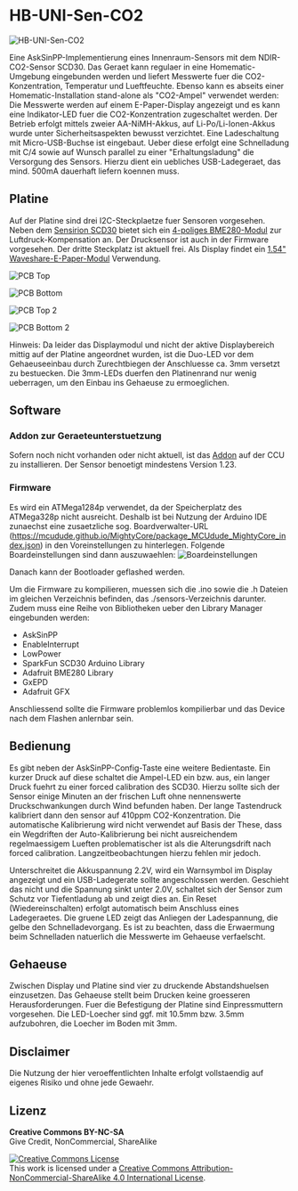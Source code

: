 # HB-UNI-Sen-CO2

![HB-UNI-Sen-CO2](https://github.com/HMSteve/HB-UNI-Sen-CO2/blob/main/Images/dev_front.jpg)

Eine AskSinPP-Implementierung eines Innenraum-Sensors mit dem NDIR-CO2-Sensor SCD30. Das Geraet kann regulaer in eine Homematic-Umgebung eingebunden werden und liefert Messwerte fuer die CO2-Konzentration, Temperatur und Lueftfeuchte. Ebenso kann es abseits einer Homematic-Installation stand-alone als "CO2-Ampel" verwendet werden: Die Messwerte werden auf einem E-Paper-Display angezeigt und es kann eine Indikator-LED fuer die CO2-Konzentration zugeschaltet werden. Der Betrieb erfolgt mittels zweier AA-NiMH-Akkus, auf Li-Po/Li-Ionen-Akkus wurde unter Sicherheitsaspekten bewusst verzichtet. Eine Ladeschaltung mit Micro-USB-Buchse ist eingebaut. Ueber diese erfolgt eine Schnelladung mit C/4 sowie auf Wunsch parallel zu einer "Erhaltungsladung" die Versorgung des Sensors. Hierzu dient ein uebliches USB-Ladegeraet, das mind. 500mA dauerhaft liefern koennen muss.


## Platine

Auf der Platine sind drei I2C-Steckplaetze fuer Sensoren vorgesehen. Neben dem [Sensirion SCD30](https://www.sensirion.com/de/umweltsensoren/kohlendioxidsensor/kohlendioxidsensoren-co2/) bietet sich ein [4-poliges BME280-Modul](https://www.ebay.de/itm/BME280-Temperatur-Luftdruck-Feuchtigkeit-Sensor-I2C-1-8-5V-Modul/114603492524) zur Luftdruck-Kompensation an. Der Drucksensor ist auch in der Firmware vorgesehen. Der dritte Steckplatz ist aktuell frei.
Als Display findet ein [1.54" Waveshare-E-Paper-Modul](https://www.waveshare.com/1.54inch-e-Paper-Module.htm) Verwendung.


![PCB Top](https://github.com/HMSteve/HB-UNI-Sen-CO2/blob/main/Images/pcb_top_1.jpg)

![PCB Bottom](https://github.com/HMSteve/HB-UNI-Sen-CO2/blob/main/Images/pcb_bot_1.jpg)

![PCB Top 2](https://github.com/HMSteve/HB-UNI-Sen-CO2/blob/main/Images/pcb_top_2.jpg)

![PCB Bottom 2](https://github.com/HMSteve/HB-UNI-Sen-CO2/blob/main/Images/pcb_bot_2.jpg)

Hinweis: Da leider das Displaymodul und nicht der aktive Displaybereich mittig auf der Platine angeordnet wurden, ist die Duo-LED vor dem Gehaeuseeinbau durch Zurechtbiegen der Anschluesse ca. 3mm versetzt zu bestuecken. Die 3mm-LEDs duerfen den Platinenrand nur wenig ueberragen, um den Einbau ins Gehaeuse zu ermoeglichen.


## Software

### Addon zur Geraeteunterstuetzung

Sofern noch nicht vorhanden oder nicht aktuell, ist das [Addon](https://github.com/HMSteve/SG-HB-Devices-Addon/raw/master/CCU_RM/sg-hb-devices-addon.tgz) auf der CCU zu installieren. Der Sensor benoetigt mindestens Version 1.23.

### Firmware

Es wird ein ATMega1284p verwendet, da der Speicherplatz des ATMega328p nicht ausreicht. Deshalb ist bei Nutzung der Arduino IDE zunaechst eine zusaetzliche sog. Boardverwalter-URL (https://mcudude.github.io/MightyCore/package_MCUdude_MightyCore_index.json) in den Voreinstellungen zu hinterlegen. Folgende Boardeinstellungen sind dann auszuwaehlen:
![Boardeinstellungen](https://github.com/HMSteve/HB-UNI-Sen-CO2/blob/main/Images/arduino_board_config.jpg)

Danach kann der Bootloader geflashed werden.

Um die Firmware zu kompilieren, muessen sich die .ino sowie die .h Dateien im gleichen Verzeichnis befinden, das ./sensors-Verzeichnis darunter. Zudem muss eine Reihe von Bibliotheken ueber den Library Manager eingebunden werden:
- AskSinPP
- EnableInterrupt
- LowPower
- SparkFun SCD30 Arduino Library
- Adafruit BME280 Library
- GxEPD
- Adafruit GFX

Anschliessend sollte die Firmware problemlos kompilierbar und das Device nach dem Flashen anlernbar sein.


## Bedienung

Es gibt neben der AskSinPP-Config-Taste eine weitere Bedientaste. Ein kurzer Druck auf diese schaltet die Ampel-LED ein bzw. aus, ein langer Druck fuehrt zu einer forced calibration des SCD30. Hierzu sollte sich der Sensor einige Minuten an der frischen Luft ohne nennenswerte Druckschwankungen durch Wind befunden haben. Der lange Tastendruck kalibriert dann den sensor auf 410ppm CO2-Konzentration. Die automatische Kalibrierung wird nicht verwendet auf Basis der These, dass ein Wegdriften der Auto-Kalibrierung bei nicht ausreichendem regelmaessigem Lueften problematischer ist als die Alterungsdrift nach forced calibration. Langzeitbeobachtungen hierzu fehlen mir jedoch.

Unterschreitet die Akkuspannung 2.2V, wird ein Warnsymbol im Display angezeigt und ein USB-Ladegerate sollte angeschlossen werden. Geschieht das nicht und die Spannung sinkt unter 2.0V, schaltet sich der Sensor zum Schutz vor Tiefentladung ab und zeigt dies an. Ein Reset (Wiedereinschalten) erfolgt automatisch beim Anschluss eines Ladegeraetes. Die gruene LED zeigt das Anliegen der Ladespannung, die gelbe den Schnelladevorgang. Es ist zu beachten, dass die Erwaermung beim Schnelladen natuerlich die Messwerte im Gehaeuse verfaelscht.


## Gehaeuse

Zwischen Display und Platine sind vier zu druckende Abstandshuelsen einzusetzen. Das Gehaeuse stellt beim Drucken keine groesseren Herausforderungen. Fuer die Befestigung der Platine sind Einpressmuttern vorgesehen. Die LED-Loecher sind ggf. mit 10.5mm bzw. 3.5mm aufzubohren, die Loecher im Boden mit 3mm.


## Disclaimer

Die Nutzung der hier veroeffentlichten Inhalte erfolgt vollstaendig auf eigenes Risiko und ohne jede Gewaehr.


## Lizenz

**Creative Commons BY-NC-SA**<br>
Give Credit, NonCommercial, ShareAlike

<a rel="license" href="http://creativecommons.org/licenses/by-nc-sa/4.0/"><img alt="Creative Commons License" style="border-width:0" src="https://i.creativecommons.org/l/by-nc-sa/4.0/88x31.png" /></a><br />This work is licensed under a <a rel="license" href="http://creativecommons.org/licenses/by-nc-sa/4.0/">Creative Commons Attribution-NonCommercial-ShareAlike 4.0 International License</a>.
